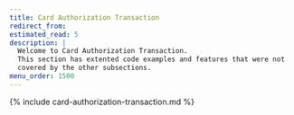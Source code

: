 ```yaml
---
title: Card Authorization Transaction
redirect_from:
estimated_read: 5
description: |
  Welcome to Card Authorization Transaction.
  This section has extented code examples and features that were not
  covered by the other subsections.
menu_order: 1500
---
```


{% include card-authorization-transaction.md %}